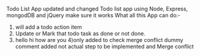 Todo List App updated and changed
Todo list app using Node, Express, mongodDB and jQuery make sure it works
What all this App can do:-
1) will add a todo action item
2) Update or Mark that todo task as done or not done.
3) hello hi how are you
4)only added to check merge conflict dummy comment added not actual step to be implemented and Merge conflict

